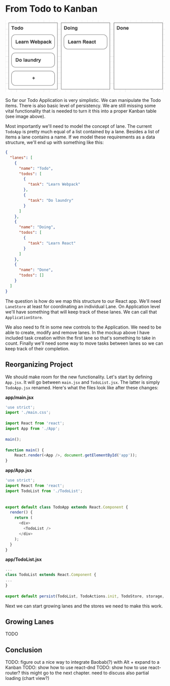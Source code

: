 # From Todo to Kanban

![Kanban board](images/kanban.png)

So far our Todo Application is very simplistic. We can manipulate the Todo items. There is also basic level of persistency. We are still missing some vital functionality that is needed to turn it this into a proper Kanban table (see image above).

Most importantly we'll need to model the concept of lane. The current `TodoApp` is pretty much equal of a list contained by a lane. Besides a list of items a lane contains a name. If we model these requirements as a data structure, we'll end up with something like this:

```json
{
  "lanes": [
    {
      "name": "Todo",
      "todos": [
        {
          "task": "Learn Webpack"
        },
        {
          "task": "Do laundry"
        }
      ]
    },
    {
      "name": "Doing",
      "todos": [
        {
          "task": "Learn React"
        }
      ]
    },
    {
      "name": "Done",
      "todos": []
    }
  ]
}
```

The question is how do we map this structure to our React app. We'll need `LaneStore` at least for coordinating an individual Lane. On Application level we'll have something that will keep track of these lanes. We can call that `ApplicationStore`.

We also need to fit in some new controls to the Application. We need to be able to create, modify and remove lanes. In the mockup above I have included task creation within the first lane so that's something to take in count. Finally we'll need some way to move tasks between lanes so we can keep track of their completion.

## Reorganizing Project

We should make room for the new functionality. Let's start by defining `App.jsx`. It will go between `main.jsx` and `TodoList.jsx`. The latter is simply `TodoApp.jsx` renamed. Here's what the files look like after these changes:

**app/main.jsx**

```javascript
'use strict';
import './main.css';

import React from 'react';
import App from './App';

main();

function main() {
    React.render(<App />, document.getElementById('app'));
}
```

**app/App.jsx**

```javascript
'use strict';
import React from 'react';
import TodoList from './TodoList';


export default class TodoApp extends React.Component {
  render() {
    return (
      <div>
        <TodoList />
      </div>
    );
  }
}
```

**app/TodoList.jsx**

```javascript
...
class TodoList extends React.Component {
...
}

export default persist(TodoList, TodoActions.init, TodoStore, storage, 'todos');
```

Next we can start growing lanes and the stores we need to make this work.

## Growing Lanes

TODO

## Conclusion

TODO: figure out a nice way to integrate Baobab(?) with Alt + expand to a Kanban
TODO: show how to use react-dnd
TODO: show how to use react-router? this might go to the next chapter. need to discuss also partial loading (chart view?)
